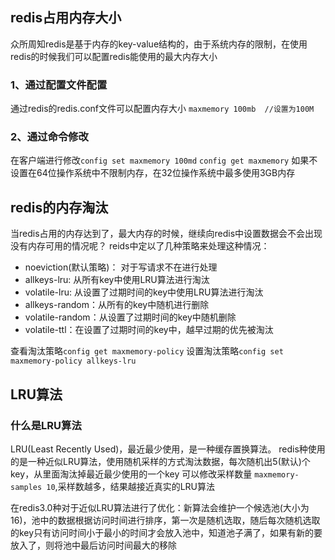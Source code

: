 ## redis占用内存大小
众所周知redis是基于内存的key-value结构的，由于系统内存的限制，在使用redis的时候我们可以配置redis能使用的最大内存大小

### 1、通过配置文件配置
通过redis的redis.conf文件可以配置内存大小 
`maxmemory 100mb  //设置为100M`

### 2、通过命令修改
在客户端进行修改`config set maxmemory 100md`  `config get maxmemory`
如果不设置在64位操作系统中不限制内存，在32位操作系统中最多使用3GB内存

## redis的内存淘汰
当redis占用的内存达到了，最大内存的时候，继续向redis中设置数据会不会出现没有内存可用的情况呢？
reids中定以了几种策略来处理这种情况：

- noeviction(默认策略)： 对于写请求不在进行处理
- allkeys-lru: 从所有key中使用LRU算法进行淘汰
- volatile-lru: 从设置了过期时间的key中使用LRU算法进行淘汰
- allkeys-random：从所有的key中随机进行删除
- volatile-random：从设置了过期时间的key中随机删除
- volatile-ttl：在设置了过期时间的key中，越早过期的优先被淘汰

查看淘汰策略`config get maxmemory-policy`
设置淘汰策略`config set maxmemory-policy allkeys-lru`

## LRU算法
### 什么是LRU算法
LRU(Least Recently Used)，最近最少使用，是一种缓存置换算法。
redis种使用的是一种近似LRU算法，使用随机采样的方式淘汰数据，每次随机出5(默认)个key，从里面淘汰掉最近最少使用的一个key
可以修改采样数量 `maxmemory-samples 10`,采样数越多，结果越接近真实的LRU算法

在redis3.0种对于近似LRU算法进行了优化：新算法会维护一个候选池(大小为16)，池中的数据根据访问时间进行排序，第一次是随机选取，随后每次随机选取的key只有访问时间小于最小的时间才会放入池中，知道池子满了，如果有新的要放入了，则将池中最后访问时间最大的移除



